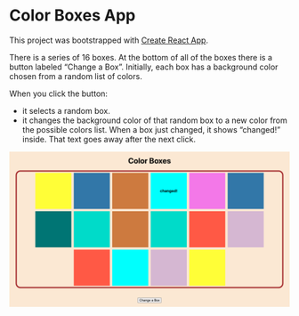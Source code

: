 # Color Boxes App

This project was bootstrapped with [Create React App](https://github.com/facebook/create-react-app).

There is a series of 16 boxes. At the bottom of all of the boxes there is a button labeled “Change a Box”.
Initially, each box has a background color chosen from a random list of colors.  

When you click the button:  
- it selects a random box.  
- it changes the background color of that random box to a new color from the possible colors list. When a box just changed, it shows “changed!” inside. That text goes away after the next click.

![](./public/screen-shot.png)